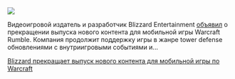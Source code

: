 <!--2025-07-03 13:21:20-->
<div class="yb">
  <div class="rss habr"><img src="https://habrastorage.org/webt/cy/l3/wy/cyl3wybda4arb_dvedzvl4v3jty.jpeg" /><p>Видеоигровой издатель и разработчик Blizzard Entertainment <a href="https://news.blizzard.com/en-us/article/24215864/announcing-changes-to-warcraft-rumble-support" rel="noopener noreferrer nofollow">объявил</a> о прекращении выпуска нового контента для мобильной игры Warcraft Rumble. Компания продолжит поддержку игры в жанре tower defense обновлениями с внутриигровыми событиями и... <p class="titl"><a href="https://habr.com/ru/news/924690/?utm_source=habrahabr&utm_medium=rss&utm_campaign=924690">Blizzard прекращает выпуск нового контента для мобильной игры по Warcraft</a></p></div>
</div>

